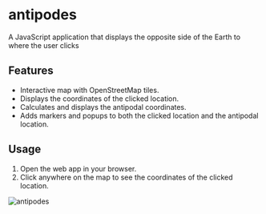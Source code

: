 # antipodes

A JavaScript application that displays the opposite side of the Earth to where the user clicks

## Features
- Interactive map with OpenStreetMap tiles.
- Displays the coordinates of the clicked location.
- Calculates and displays the antipodal coordinates.
- Adds markers and popups to both the clicked location and the antipodal location.

## Usage
1. Open the web app in your browser.
2. Click anywhere on the map to see the coordinates of the clicked location.

![antipodes](https://github.com/William2716057/antipodes/assets/77903649/c2adea8e-31dc-426e-a6ba-d4772b5e4643)
